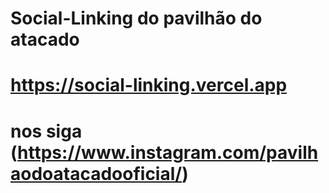 # Social-Linking do pavilhão do atacado
# https://social-linking.vercel.app
# nos siga (https://www.instagram.com/pavilhaodoatacadooficial/)
